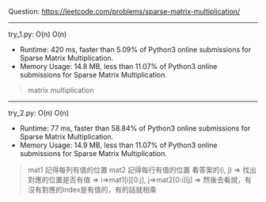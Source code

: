 Question: https://leetcode.com/problems/sparse-matrix-multiplication/

---

try_1.py: O(n) O(n)

* Runtime: 420 ms, faster than 5.09% of Python3 online submissions for Sparse Matrix Multiplication.
* Memory Usage: 14.8 MB, less than 11.07% of Python3 online submissions for Sparse Matrix Multiplication.

> matrix multiplication

---

try_2.py: O(n) O(n)

* Runtime: 77 ms, faster than 58.84% of Python3 online submissions for Sparse Matrix Multiplication.
* Memory Usage: 14.9 MB, less than 11.07% of Python3 online submissions for Sparse Matrix Multiplication.

> mat1 記得每列有值的位置
> mat2 記得每行有值的位置
> 看答案的(i, j) => 找出對應的位置是否有值 => i=>mat1[i][0:j], j=>mat2[0:i][j]
> 	=> 然後去看說，有沒有對應的index是有值的，有的話就相乘
